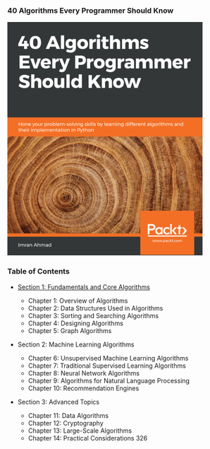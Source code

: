 ### 40 Algorithms Every Programmer Should Know
<img src="../imgs/40Algoritmos.PNG" alt="40 Algoritmos" />
    
### Table of Contents

- [Section 1: Fundamentals and Core Algorithms](Section_1_Fundamentals/)

    - Chapter 1: Overview of Algorithms
    - Chapter 2: Data Structures Used in Algorithms
    - Chapter 3: Sorting and Searching Algorithms
    - Chapter 4: Designing Algorithms
    - Chapter 5: Graph Algorithms

- Section 2: Machine Learning Algorithms
    - Chapter 6: Unsupervised Machine Learning Algorithms
    - Chapter 7: Traditional Supervised Learning Algorithms
    - Chapter 8: Neural Network Algorithms
    - Chapter 9: Algorithms for Natural Language Processing
    - Chapter 10: Recommendation Engines 

- Section 3: Advanced Topics
    - Chapter 11: Data Algorithms
    - Chapter 12: Cryptography
    - Chapter 13: Large-Scale Algorithms
    - Chapter 14: Practical Considerations 326
